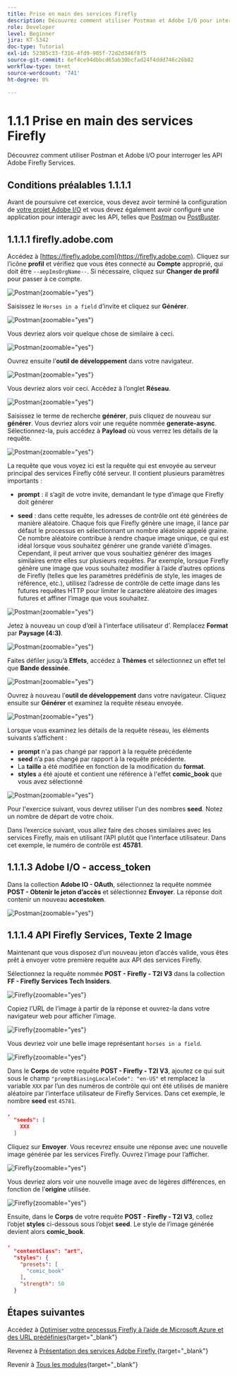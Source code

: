 ```yaml
---
title: Prise en main des services Firefly
description: Découvrez comment utiliser Postman et Adobe I/O pour interroger les API des services Adobe Firefly
role: Developer
level: Beginner
jira: KT-5342
doc-type: Tutorial
exl-id: 52385c33-f316-4fd9-905f-72d2d346f8f5
source-git-commit: 6ef4ce94dbbcd65ab30bcfad24f4ddd746c26b82
workflow-type: tm+mt
source-wordcount: '741'
ht-degree: 0%

---
```


# 1.1.1 Prise en main des services Firefly

Découvrez comment utiliser Postman et Adobe I/O pour interroger les API Adobe Firefly Services.

## Conditions préalables 1.1.1.1

Avant de poursuivre cet exercice, vous devez avoir terminé la configuration de [votre projet Adobe I/O](./../../../modules/getting-started/gettingstarted/ex6.md) et vous devez également avoir configuré une application pour interagir avec les API, telles que [Postman](./../../../modules/getting-started/gettingstarted/ex7.md) ou [PostBuster](./../../../modules/getting-started/gettingstarted/ex8.md).

## 1.1.1.1 firefly.adobe.com

Accédez à [https://firefly.adobe.com](https://firefly.adobe.com). Cliquez sur l’icône **profil** et vérifiez que vous êtes connecté au **Compte** approprié, qui doit être `--aepImsOrgName--`. Si nécessaire, cliquez sur **Changer de profil** pour passer à ce compte.

![Postman](./images/ffui1.png){zoomable="yes"}

Saisissez le `Horses in a field` d’invite et cliquez sur **Générer**.

![Postman](./images/ffui2.png){zoomable="yes"}

Vous devriez alors voir quelque chose de similaire à ceci.

![Postman](./images/ffui3.png){zoomable="yes"}

Ouvrez ensuite l’**outil de développement** dans votre navigateur.

![Postman](./images/ffui4.png){zoomable="yes"}

Vous devriez alors voir ceci. Accédez à l’onglet **Réseau**.

![Postman](./images/ffui5.png){zoomable="yes"}

Saisissez le terme de recherche **générer**, puis cliquez de nouveau sur **générer**. Vous devriez alors voir une requête nommée **generate-async**. Sélectionnez-la, puis accédez à **Payload** où vous verrez les détails de la requête.

![Postman](./images/ffui6.png){zoomable="yes"}

La requête que vous voyez ici est la requête qui est envoyée au serveur principal des services Firefly côté serveur. Il contient plusieurs paramètres importants :

- **prompt** : il s’agit de votre invite, demandant le type d’image que Firefly doit générer

- **seed** : dans cette requête, les adresses de contrôle ont été générées de manière aléatoire. Chaque fois que Firefly génère une image, il lance par défaut le processus en sélectionnant un nombre aléatoire appelé graine. Ce nombre aléatoire contribue à rendre chaque image unique, ce qui est idéal lorsque vous souhaitez générer une grande variété d’images. Cependant, il peut arriver que vous souhaitiez générer des images similaires entre elles sur plusieurs requêtes. Par exemple, lorsque Firefly génère une image que vous souhaitez modifier à l’aide d’autres options de Firefly (telles que les paramètres prédéfinis de style, les images de référence, etc.), utilisez l’adresse de contrôle de cette image dans les futures requêtes HTTP pour limiter le caractère aléatoire des images futures et affiner l’image que vous souhaitez.

![Postman](./images/ffui7.png){zoomable="yes"}

Jetez à nouveau un coup d’œil à l’interface utilisateur d’. Remplacez **Format** par **Paysage (4:3)**.

![Postman](./images/ffui8.png){zoomable="yes"}

Faites défiler jusqu’à **Effets**, accédez à **Thèmes** et sélectionnez un effet tel que **Bande dessinée**.

![Postman](./images/ffui9.png){zoomable="yes"}

Ouvrez à nouveau l’**outil de développement** dans votre navigateur. Cliquez ensuite sur **Générer** et examinez la requête réseau envoyée.

![Postman](./images/ffui10.png){zoomable="yes"}

Lorsque vous examinez les détails de la requête réseau, les éléments suivants s’affichent :

- **prompt** n&#39;a pas changé par rapport à la requête précédente
- **seed** n’a pas changé par rapport à la requête précédente.
- La **taille** a été modifiée en fonction de la modification du **format**.
- **styles** a été ajouté et contient une référence à l&#39;effet **comic_book** que vous avez sélectionné

![Postman](./images/ffui11.png){zoomable="yes"}

Pour l&#39;exercice suivant, vous devrez utiliser l&#39;un des nombres **seed**. Notez un nombre de départ de votre choix.

Dans l’exercice suivant, vous allez faire des choses similaires avec les services Firefly, mais en utilisant l’API plutôt que l’interface utilisateur. Dans cet exemple, le numéro de contrôle est **45781**.

## 1.1.1.3 Adobe I/O - access_token

Dans la collection **Adobe IO - OAuth**, sélectionnez la requête nommée **POST - Obtenir le jeton d’accès** et sélectionnez **Envoyer**. La réponse doit contenir un nouveau **accestoken**.

![Postman](./images/ioauthresp.png){zoomable="yes"}

## 1.1.1.4 API Firefly Services, Texte 2 Image

Maintenant que vous disposez d’un nouveau jeton d’accès valide, vous êtes prêt à envoyer votre première requête aux API des services Firefly.

Sélectionnez la requête nommée **POST - Firefly - T2I V3** dans la collection **FF - Firefly Services Tech Insiders**.

![Firefly](./images/ff1.png){zoomable="yes"}

Copiez l’URL de l’image à partir de la réponse et ouvrez-la dans votre navigateur web pour afficher l’image.

![Firefly](./images/ff2.png){zoomable="yes"}

Vous devriez voir une belle image représentant `horses in a field`.

![Firefly](./images/ff3.png){zoomable="yes"}

Dans le **Corps** de votre requête **POST - Firefly - T2I V3**, ajoutez ce qui suit sous le champ `"promptBiasingLocaleCode": "en-US"` et remplacez la variable `XXX` par l’un des numéros de contrôle qui ont été utilisés de manière aléatoire par l’interface utilisateur de Firefly Services. Dans cet exemple, le nombre **seed** est `45781`.

```json
,
  "seeds": [
    XXX
  ]
```

Cliquez sur **Envoyer**. Vous recevrez ensuite une réponse avec une nouvelle image générée par les services Firefly. Ouvrez l’image pour l’afficher.

![Firefly](./images/ff4.png){zoomable="yes"}

Vous devriez alors voir une nouvelle image avec de légères différences, en fonction de l’**origine** utilisée.

![Firefly](./images/ff5.png){zoomable="yes"}

Ensuite, dans le **Corps** de votre requête **POST - Firefly - T2I V3**, collez l’objet **styles** ci-dessous sous l’objet **seed**. Le style de l’image générée devient alors **comic_book**.

```json
,
  "contentClass": "art",
  "styles": {
    "presets": [
      "comic_book"
    ],
    "strength": 50
  }
```

## Étapes suivantes

Accédez à [Optimiser votre processus Firefly à l’aide de Microsoft Azure et des URL prédéfinies](./ex2.md){target="_blank"}

Revenez à [ Présentation des services Adobe Firefly ](./firefly-services.md){target="_blank"}

Revenir à [Tous les modules](./../../../overview.md){target="_blank"}
